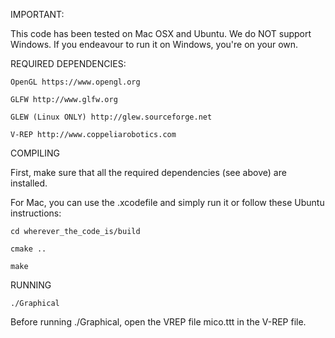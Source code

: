 IMPORTANT:

This code has been tested on Mac OSX and Ubuntu. We do NOT support Windows. If you endeavour to run it on Windows, you're on your own.

REQUIRED DEPENDENCIES:
   
    OpenGL https://www.opengl.org
   
    GLFW http://www.glfw.org
   
    GLEW (Linux ONLY) http://glew.sourceforge.net
   
    V-REP http://www.coppeliarobotics.com

COMPILING

First, make sure that all the required dependencies (see above) are installed.

For Mac, you can use the .xcodefile and simply run it or follow these Ubuntu instructions:

    cd wherever_the_code_is/build

    cmake ..

    make
    
RUNNING

    ./Graphical

Before running ./Graphical, open the VREP file mico.ttt in the V-REP file.
